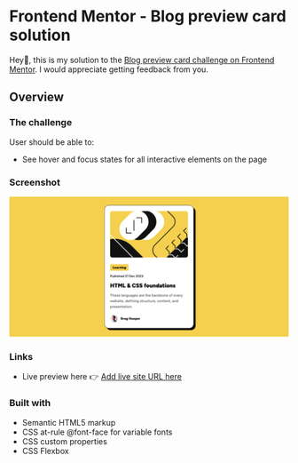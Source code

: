 # Frontend Mentor - Blog preview card solution

Hey👋, this is my solution to the [Blog preview card challenge on Frontend Mentor](https://www.frontendmentor.io/challenges/blog-preview-card-ckPaj01IcS). I would appreciate getting feedback from you.

## Overview

### The challenge

User should be able to:

- See hover and focus states for all interactive elements on the page

### Screenshot

![Solution Images](design/blog-preview-card.png)

### Links

- Live preview here 👉 [Add live site URL here](https://rfn16zn.github.io/blog-preview-card/)

### Built with

- Semantic HTML5 markup
- CSS at-rule @font-face for variable fonts
- CSS custom properties
- CSS Flexbox
